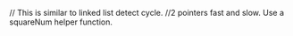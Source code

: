 // This is similar to linked list detect cycle.
//2 pointers fast and slow. Use a squareNum helper function.